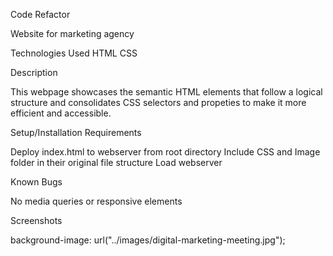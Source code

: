 Code Refactor

   Website for marketing agency

Technologies Used
   HTML
   CSS

Description

   This webpage showcases the semantic HTML elements that follow a logical structure and consolidates CSS selectors and propeties to make it more efficient and accessible.


Setup/Installation Requirements

  Deploy index.html to webserver from root directory
  Include CSS and Image folder in their original file structure
  Load webserver


Known Bugs

  No media queries or responsive elements
  
Screenshots

background-image: url("../images/digital-marketing-meeting.jpg");

